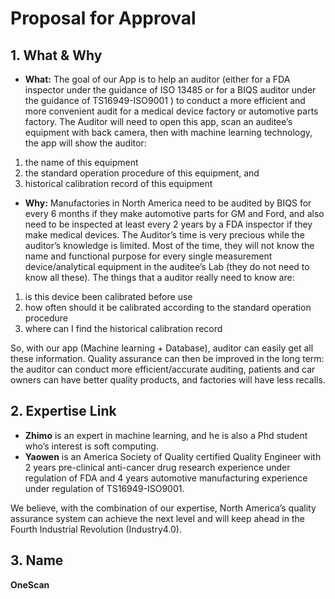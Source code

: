 # Proposal for Approval

## 1. What & Why
- **What:** The goal of our App is to help an auditor (either for a FDA inspector under the guidance of ISO 13485 or for a BIQS auditor under the guidance of TS16949-ISO9001 ) to conduct a more efficient and more convenient audit for a medical device factory or automotive parts factory. The Auditor will need to open this app, scan an auditee’s equipment with back camera, then with machine learning technology, the app will show the auditor:
 1. the name of this equipment
 2. the standard operation procedure of this equipment, and
 3. historical calibration record of this equipment 
- **Why:** Manufactories in North America need to be audited by BIQS for every 6 months if they make automotive parts for GM and Ford, and also need to be inspected at least every 2 years by a FDA inspector if they make medical devices. The Auditor’s time is very precious while the auditor’s knowledge is limited. Most of the time, they will not know the name and functional purpose for every single measurement device/analytical equipment in the auditee’s Lab (they do not need to know all these). The things that a auditor really need to know are:
 1. is this device been calibrated before use
 2. how often should it be calibrated according to the standard operation procedure
 3. where can I find the historical calibration record

So, with our app (Machine learning + Database), auditor can easily get all these information. Quality assurance can then be improved in the long term: the auditor can conduct more efficient/accurate auditing, patients and car owners can have better quality products, and factories will have less recalls.


## 2. Expertise Link
- **Zhimo** is an expert in machine learning, and he is also a Phd student who’s interest is soft computing.
- **Yaowen** is an America Society of Quality certified Quality Engineer with 2 years pre-clinical anti-cancer drug research experience under regulation of FDA and 4 years automotive manufacturing experience under regulation of TS16949-ISO9001. 

We believe, with the combination of our expertise, North America’s quality assurance system can achieve the next level and will keep ahead in the Fourth Industrial Revolution (Industry4.0).

## 3. Name
**OneScan**
